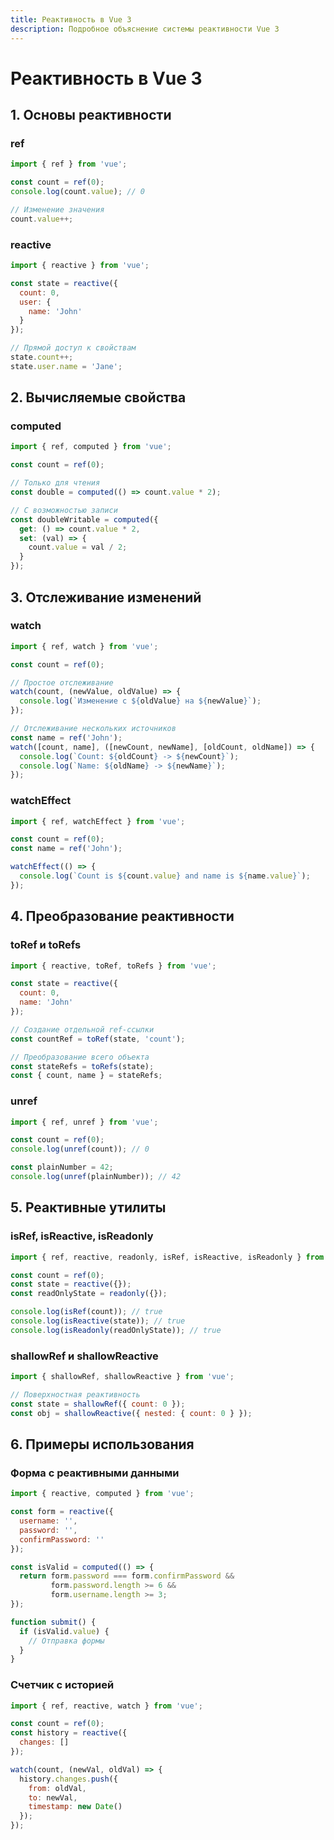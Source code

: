 ```yaml
---
title: Реактивность в Vue 3
description: Подробное объяснение системы реактивности Vue 3
---
```


# Реактивность в Vue 3

## 1. Основы реактивности

### ref
```javascript
import { ref } from 'vue';

const count = ref(0);
console.log(count.value); // 0

// Изменение значения
count.value++;
```

### reactive
```javascript
import { reactive } from 'vue';

const state = reactive({
  count: 0,
  user: {
    name: 'John'
  }
});

// Прямой доступ к свойствам
state.count++;
state.user.name = 'Jane';
```

## 2. Вычисляемые свойства

### computed
```javascript
import { ref, computed } from 'vue';

const count = ref(0);

// Только для чтения
const double = computed(() => count.value * 2);

// С возможностью записи
const doubleWritable = computed({
  get: () => count.value * 2,
  set: (val) => {
    count.value = val / 2;
  }
});
```

## 3. Отслеживание изменений

### watch
```javascript
import { ref, watch } from 'vue';

const count = ref(0);

// Простое отслеживание
watch(count, (newValue, oldValue) => {
  console.log(`Изменение с ${oldValue} на ${newValue}`);
});

// Отслеживание нескольких источников
const name = ref('John');
watch([count, name], ([newCount, newName], [oldCount, oldName]) => {
  console.log(`Count: ${oldCount} -> ${newCount}`);
  console.log(`Name: ${oldName} -> ${newName}`);
});
```

### watchEffect
```javascript
import { ref, watchEffect } from 'vue';

const count = ref(0);
const name = ref('John');

watchEffect(() => {
  console.log(`Count is ${count.value} and name is ${name.value}`);
});
```

## 4. Преобразование реактивности

### toRef и toRefs
```javascript
import { reactive, toRef, toRefs } from 'vue';

const state = reactive({
  count: 0,
  name: 'John'
});

// Создание отдельной ref-ссылки
const countRef = toRef(state, 'count');

// Преобразование всего объекта
const stateRefs = toRefs(state);
const { count, name } = stateRefs;
```

### unref
```javascript
import { ref, unref } from 'vue';

const count = ref(0);
console.log(unref(count)); // 0

const plainNumber = 42;
console.log(unref(plainNumber)); // 42
```

## 5. Реактивные утилиты

### isRef, isReactive, isReadonly
```javascript
import { ref, reactive, readonly, isRef, isReactive, isReadonly } from 'vue';

const count = ref(0);
const state = reactive({});
const readOnlyState = readonly({});

console.log(isRef(count)); // true
console.log(isReactive(state)); // true
console.log(isReadonly(readOnlyState)); // true
```

### shallowRef и shallowReactive
```javascript
import { shallowRef, shallowReactive } from 'vue';

// Поверхностная реактивность
const state = shallowRef({ count: 0 });
const obj = shallowReactive({ nested: { count: 0 } });
```

## 6. Примеры использования

### Форма с реактивными данными
```javascript
import { reactive, computed } from 'vue';

const form = reactive({
  username: '',
  password: '',
  confirmPassword: ''
});

const isValid = computed(() => {
  return form.password === form.confirmPassword &&
         form.password.length >= 6 &&
         form.username.length >= 3;
});

function submit() {
  if (isValid.value) {
    // Отправка формы
  }
}
```

### Счетчик с историей
```javascript
import { ref, reactive, watch } from 'vue';

const count = ref(0);
const history = reactive({
  changes: []
});

watch(count, (newVal, oldVal) => {
  history.changes.push({
    from: oldVal,
    to: newVal,
    timestamp: new Date()
  });
});
```